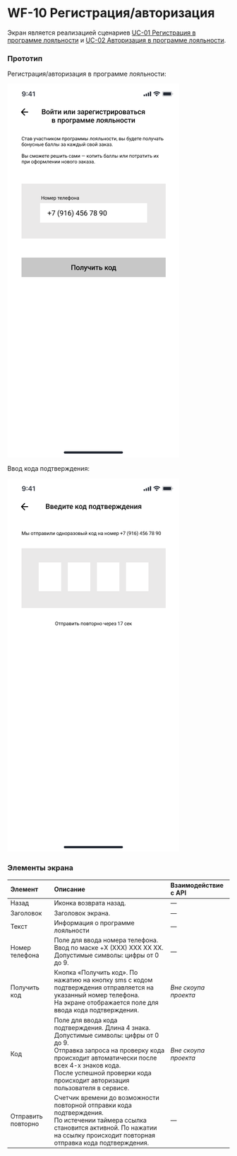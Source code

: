 # WF-10 Регистрация/авторизация

Экран является реализацией сценариев [UC-01 Регистрация в программе лояльности](../requirements/uc01.md) и [UC-02 Авторизация в программе лояльности](../requirements/uc02.md).

### Прототип

Регистрация/авторизация в программе лояльности:

![](../img/screen10-1.png) 

Ввод кода подтверждения:

![](../img/screen10-2.png)
### Элементы экрана

| **Элемент**        | **Описание**                                                                                                                                                                                                                                                     | Взаимодействие с API |
| :----------------- | :--------------------------------------------------------------------------------------------------------------------------------------------------------------------------------------------------------------------------------------------------------------- | :------------------- |
| Назад              | Иконка возврата назад.                                                                                                                                                                                                                                           | —                    |
| Заголовок          | Заголовок экрана.                                                                                                                                                                                                                                                | —                    |
| Текст              | Информация о программе лояльности                                                                                                                                                                                                                                | —                    |
| Номер телефона     | Поле для ввода номера телефона. <br>Ввод по маске +X (XXX) XXX XX XX.<br>Допустимые символы: цифры от 0 до 9.                                                                                                                                                    | —                    |
| Получить код       | Кнопка «Получить код». По нажатию на кнопку sms с кодом подтверждения отправляется на указанный номер телефона.<br>На экране отображается поле для ввода кода подтверждения.                                                                                     | *Вне скоупа проекта* |
| Код                | Поле для ввода кода подтверждения. Длина 4 знака. Допустимые символы: цифры от 0 до 9. <br>Отправка запроса на проверку кода происходит автоматически после всех 4-х знаков кода.<br>После успешной проверки кода происходит авторизация пользователя в сервисе. | *Вне скоупа проекта* |
| Отправить повторно | Счетчик времени до возможности повторной отправки кода подтверждения. <br>По истечении таймера ссылка становится активной. По нажатии на ссылку происходит повторная отправка кода подтверждения.                                                                | —                    |

